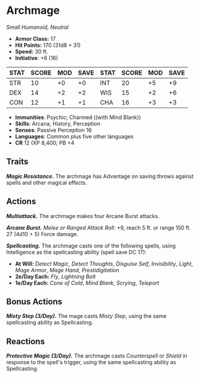 # Archmage

*Small Humanoid, Neutral*

- **Armor Class:** 17
- **Hit Points:** 170 (31d8 + 31)
- **Speed:** 30 ft.
- **Initiative**: +6 (16)

|STAT|SCORE|MOD|SAVE|STAT|SCORE|MOD|SAVE|
| --- | --- | --- | ---- |---| --- | --- | ---- |
| STR | 10 | +0 | +0 | INT | 20 | +5 | +9 |
| DEX | 14 | +2 | +2 | WIS | 15 | +2 | +6 |
| CON | 12 | +1 | +1 | CHA | 16 | +3 | +3 |

- **Immunities**: Psychic; Charmed ((with Mind Blank))
- **Skills**: Arcana, History, Perception
- **Senses**: Passive Perception 16
- **Languages**: Common plus five other languages
- **CR** 12 (XP 8,400; PB +4

## Traits

***Magic Resistance.*** The archmage has Advantage on saving throws against spells and other magical effects.


## Actions

***Multiattack.*** The archmage makes four Arcane Burst attacks.

***Arcane Burst.*** *Melee or Ranged Attack Roll:* +9, reach 5 ft. or range 150 ft. 27 (4d10 + 5) Force damage.

***Spellcasting.*** The archmage casts one of the following spells, using Intelligence as the spellcasting ability (spell save DC 17):

- **At Will:** *Detect Magic*, *Detect Thoughts*, *Disguise Self*, *Invisibility*, *Light*, *Mage Armor*, *Mage Hand*, *Prestidigitation*
- **2e/Day Each:** *Fly*, *Lightning Bolt*
- **1e/Day Each:** *Cone of Cold*, *Mind Blank*, *Scrying*, *Teleport*

## Bonus Actions

***Misty Step (3/Day).*** The mage casts *Misty Step*, using the same spellcasting ability as Spellcasting.

## Reactions

***Protective Magic (3/Day).*** The archmage casts *Counterspell* or *Shield* in response to the spell's trigger, using the same spellcasting ability as Spellcasting.
